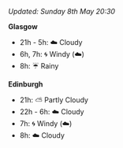 *Updated: Sunday 8th May 20:30*

**Glasgow**

* 21h - 5h: :cloud: Cloudy
* 6h, 7h: :cyclone: Windy (:cloud:)
* 8h: :umbrella: Rainy

**Edinburgh**

* 21h: :partly_sunny: Partly Cloudy
* 22h - 6h: :cloud: Cloudy
* 7h: :cyclone: Windy (:cloud:)
* 8h: :cloud: Cloudy
